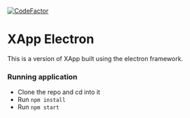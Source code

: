 [![CodeFactor](https://www.codefactor.io/repository/github/ksg-it/xapp-electron/badge)](https://www.codefactor.io/repository/github/ksg-it/xapp-electron)

# XApp Electron

This is a version of XApp built using the electron framework.


### Running  application

* Clone the repo and cd into it
* Run `npm install`
* Run `npm start`
